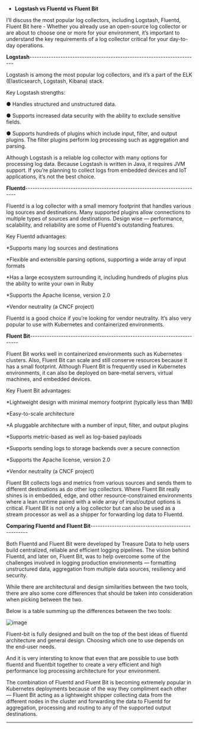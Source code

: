 * **Logstash vs Fluentd vs Fluent Bit**

I’ll discuss the most popular log collectors, including Logstash, Fluentd, Fluent Bit here - 
Whether you already use an open-source log collector or are about to choose one or more for your environment,
it’s important to understand the key requirements of a log collector critical for your day-to-day operations. 




**Logstash**-----------------------------------------------------------------------


Logstash is among the most popular log collectors, and it’s a part of the ELK (Elasticsearch, Logstash, Kibana) stack.

Key Logstash strengths:

●      Handles structured and unstructured data.

●      Supports increased data security with the ability to exclude sensitive fields.

●      Supports hundreds of plugins which include input, filter, and output plugins. The filter plugins perform log processing such as aggregation and parsing.


Although Logstash is a reliable log collector with many options for processing log data.
Because Logstash is written in Java, it requires JVM support. If you’re planning to collect logs from embedded devices and IoT applications, 
it‘s not the best choice.




**Fluentd**--------------------------------------------------------------------------

Fluentd is a log collector with a small memory footprint that handles various log sources and destinations. 
Many supported plugins allow connections to multiple types of sources and destinations. 
Design wise — performance, scalability, and reliability are some of Fluentd's outstanding features.

Key Fluentd advantages:

*Supports many log sources and destinations

*Flexible and extensible parsing options, supporting a wide array of input formats

*Has a large ecosystem surrounding it, including hundreds of plugins plus the ability to write your own in Ruby

*Supports the Apache license, version 2.0

*Vendor neutrality (a CNCF project)

Fluentd is a good choice if you’re looking for vendor neutrality.
It’s also very popular to use with Kubernetes and containerized environments. 




**Fluent Bit**-------------------------------------------------------------------------


Fluent Bit works well in containerized environments such as Kubernetes clusters. Also, Fluent Bit can scale and still conserve resources because it has a small footprint. 
Although Fluent Bit is frequently used in Kubernetes environments, it can also be deployed on bare-metal servers, virtual machines, and embedded devices. 

Key Fluent Bit advantages:


*Lightweight design with minimal memory footprint (typically less than 1MB)

*Easy-to-scale architecture

*A pluggable architecture with a number of input, filter, and output plugins

*Supports metric-based as well as log-based payloads

*Supports sending logs to storage backends over a secure connection

*Supports the Apache license, version 2.0

*Vendor neutrality (a CNCF project)


Fluent Bit collects logs and metrics from various sources and sends them to different destinations as do other log collectors. 
Where Fluent Bit really shines is in embedded, edge, and other resource-constrained environments where a lean runtime paired with a wide array of input/output options is critical. 
Fluent Bit is not only a log collector but can also be used as a stream processor as well as a shipper for forwarding log data to Fluentd.


**Comparing Fluentd and Fluent Bit**---------------------------------------------------

Both Fluentd and Fluent Bit were developed by Treasure Data to help users build centralized, reliable and efficient logging pipelines. 
The vision behind Fluentd, and later on, Fluent Bit, was to help overcome some of the challenges involved in logging production environments — formatting unstructured data, aggregation from multiple data sources, resiliency and security.

While there are architectural and design similarities between the two tools, there are also some core differences that should be taken into consideration when picking between the two.

Below is a table summing up the differences between the two tools:





![image](https://user-images.githubusercontent.com/50665675/165493399-001bea4e-1912-4d00-939f-307078abed03.png)






Fluent-bit is fully designed and built on the top of the best ideas of fluentd architecture and general design.
Choosing which one to use depends on the end-user needs.


And it is very intersting to know that even that are possible to use both fluentd and fluentbit together to create a very efficient and high      		  performance log processing architecture for your environment.
	
	
The combination of Fluentd and Fluent Bit is becoming extremely popular in Kubernetes deployments because of the way they compliment each other — 
Fluent Bit acting as a lightweight shipper collecting data from the different nodes in the cluster and forwarding the data to Fluentd for aggregation, processing and routing to any of the supported output destinations.

----------------------------------------------------------------------------------------

